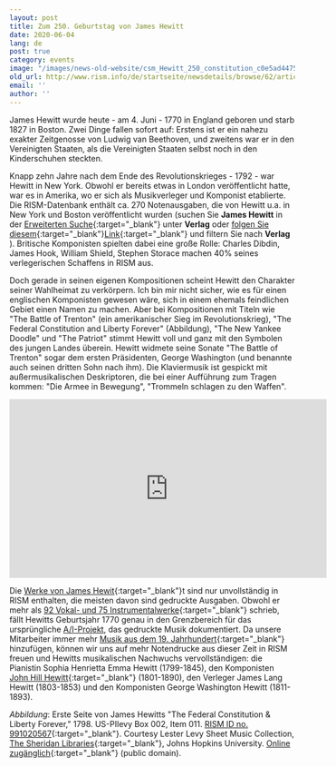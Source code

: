 ```yaml
---
layout: post
title: Zum 250. Geburtstag von James Hewitt
date: 2020-06-04
lang: de
post: true
category: events
image: "/images/news-old-website/csm_Hewitt_250_constitution_c0e5ad4475.jpg"
old_url: http://www.rism.info/de/startseite/newsdetails/browse/62/article/64/james-hewitt-at-250.html
email: ''
author: ''
---
```


James Hewitt wurde heute - am 4. Juni - 1770 in England geboren und starb 1827 in Boston. Zwei Dinge fallen sofort auf: Erstens ist er ein nahezu exakter Zeitgenosse von Ludwig van Beethoven, und zweitens war er in den Vereinigten Staaten, als die Vereinigten Staaten selbst noch in den Kinderschuhen steckten.

Knapp zehn Jahre nach dem Ende des Revolutionskrieges - 1792 - war Hewitt in New York. Obwohl er bereits etwas in London veröffentlicht hatte, war es in Amerika, wo er sich als Musikverleger und Komponist etablierte. Die RISM-Datenbank enthält ca. 270 Notenausgaben, die von Hewitt u.a. in New York und Boston veröffentlicht wurden (suchen Sie **James Hewitt** in der [Erweiterten Suche](https://opac.rism.info/advanced-search){:target="_blank"} unter **Verlag** oder [folgen Sie diesem](https://opac.rism.info/search?View=rism&q=James+Hewitt){:target="_blank"}[Link](https://opac.rism.info/search?View=rism&q=James+Hewitt){:target="_blank"} und filtern Sie nach **Verlag** ). Britische Komponisten spielten dabei eine große Rolle: Charles Dibdin, James Hook, William Shield, Stephen Storace machen 40% seines verlegerischen Schaffens in RISM aus.

Doch gerade in seinen eigenen Kompositionen scheint Hewitt den Charakter seiner Wahlheimat zu verkörpern. Ich bin mir nicht sicher, wie es für einen englischen Komponisten gewesen wäre, sich in einem ehemals feindlichen Gebiet einen Namen zu machen. Aber bei Kompositionen mit Titeln wie "The Battle of Trenton" (ein amerikanischer Sieg im Revolutionskrieg), "The Federal Constitution and Liberty Forever" (Abbildung), "The New Yankee Doodle" und "The Patriot" stimmt Hewitt voll und ganz mit den Symbolen des jungen Landes überein. Hewitt widmete seine Sonate "The Battle of Trenton" sogar dem ersten Präsidenten, George Washington (und benannte auch seinen dritten Sohn nach ihm). Die Klaviermusik ist gespickt mit außermusikalischen Deskriptoren, die bei einer Aufführung zum Tragen kommen: "Die Armee in Bewegung", "Trommeln schlagen zu den Waffen".

<iframe width="560" height="315" src="https://www.youtube.com/embed/EcvY-9CdvrU" frameborder="0" allow="accelerometer; autoplay; encrypted-media; gyroscope; picture-in-picture" allowfullscreen></iframe>


Die [Werke von James Hewit](https://opac.rism.info/search?View=rism&author=hewitt+james){:target="_blank"}t sind nur unvollständig in RISM enthalten, die meisten davon sind gedruckte Ausgaben. Obwohl er mehr als [92 Vokal- und 75 Instrumentalwerke](https://books.google.de/books?id=NeVl_rsKhwsC&lpg=PP1&ots=1ZsN03qMZq&dq=%22James%20Hewitt%3A%20Selected%20Compositions.%22&hl=de&pg=PR7#v=onepage&q=%22James%20Hewitt:%20Selected%20Compositions.%22&f=false){:target="_blank"} schrieb, fällt Hewitts Geburtsjahr 1770 genau in den Grenzbereich für das ursprüngliche [A/I-Projekt](/de/publikationen.html#c36), das gedruckte Musik dokumentiert. Da unsere Mitarbeiter immer mehr [Musik aus dem 19. Jahrhundert](/new_at_rism/2020/03/12/rism-and-beethoven-and-the-19th-century.html){:target="_blank"} hinzufügen, können wir uns auf mehr Notendrucke aus dieser Zeit in RISM freuen und Hewitts musikalischen Nachwuchs vervollständigen: die Pianistin Sophia Henrietta Emma Hewitt (1799-1845), den Komponisten [John Hill Hewitt](https://opac.rism.info/search?View=rism&q=John+Hill+Hewitt){:target="_blank"} (1801-1890), den Verleger James Lang Hewitt (1803-1853) und den Komponisten George Washington Hewitt (1811-1893).

_Abbildung_: Erste Seite von James Hewitts "The Federal Constitution & Liberty Forever," 1798. US-PIlevy Box 002, Item 011. [RISM ID no. 991020567](https://opac.rism.info/search?id=991020567&View=rism){:target="_blank"}. Courtesy Lester Levy Sheet Music Collection, [The Sheridan Libraries](https://www.library.jhu.edu/){:target="_blank"}, Johns Hopkins University. [Online zugänglich](https://levysheetmusic.mse.jhu.edu/collection/002/011){:target="_blank"} (public domain).


